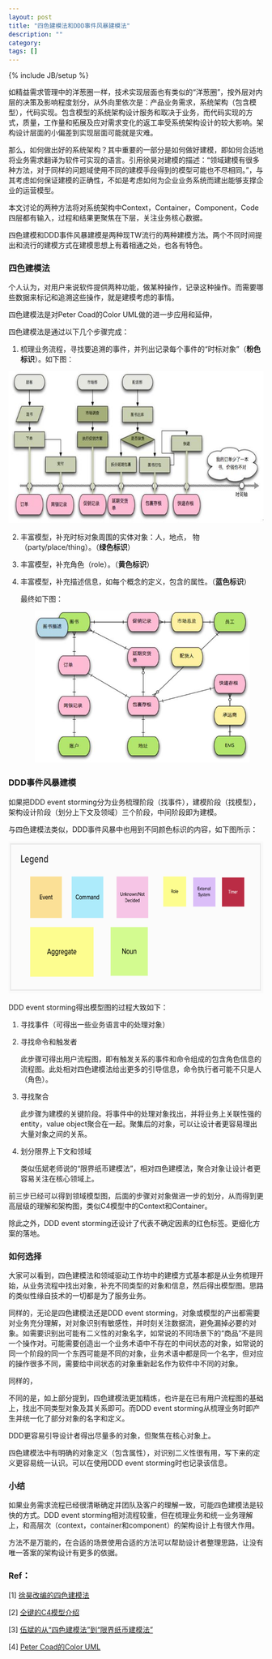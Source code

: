 ```yaml
---
layout: post
title: "四色建模法和DDD事件风暴建模法"
description: ""
category: 
tags: []
---
```

{% include JB/setup %}

如精益需求管理中的洋葱圈一样，技术实现层面也有类似的“洋葱圈”，按外层对内层的决策及影响程度划分，从外向里依次是：产品业务需求，系统架构（包含模型），代码实现。包含模型的系统架构设计服务和取决于业务，而代码实现的方式，质量，工作量和拓展及应对需求变化的返工率受系统架构设计的较大影响。架构设计层面的小偏差到实现层面可能就是灾难。

那么，如何做出好的系统架构？其中重要的一部分是如何做好建模，即如何合适地将业务需求翻译为软件可实现的语言。引用徐昊对建模的描述：“领域建模有很多种方法，对于同样的问题域使用不同的建模手段得到的模型可能也不尽相同。”，与其考虑如何保证建模的正确性，不如是考虑如何为企业业务系统而建出能够支撑企业的运营模型。

本文讨论的两种方法将对系统架构中Context，Container，Component，Code四层都有输入，过程和结果更聚焦在下层，关注业务核心数据。

四色建模和DDD事件风暴建模是两种现TW流行的两种建模方法。两个不同时间提出和流行的建模方式在建模思想上有着相通之处，也各有特色。

### 四色建模法

个人认为，对用户来说软件提供两种功能，做某种操作，记录这种操作。而需要哪些数据来标记和追溯这些操作，就是建模考虑的事情。

四色建模法是对Peter Coad的Color UML做的进一步应用和延伸，

四色建模法是通过以下几个步骤完成：

   1. 梳理业务流程，寻找要追溯的事件，并列出记录每个事件的“时标对象”（**粉色标识**）。如下图：
<div style="text-align:center"><img src ="/assets/images/四色建模-业务流程图.jpg" style="height:300px;" /></div>

   2. 丰富模型，补充时标对象周围的实体对象：人，地点， 物（party/place/thing）。（**绿色标识**）

   3. 丰富模型，补充角色（role）。（**黄色标识**）

   4. 丰富模型，补充描述信息，如每个概念的定义，包含的属性。（**蓝色标识**）

      最终如下图：

      <div style="text-align:center"><img src ="/assets/images/四色建模-最终模型图.jpg" style="height:300px;" /></div>

### DDD事件风暴建模

如果把DDD event storming分为业务梳理阶段（找事件），建模阶段（找模型），架构设计阶段（划分上下文及领域）三个阶段，中间阶段即为建模。

与四色建模法类似，DDD事件风暴中也用到不同颜色标识的内容，如下图所示：
<div style="text-align:center"><img src ="/assets/images/DDD-event-storming-legend.png" style="height:300px;" /></div>

DDD event storming得出模型图的过程大致如下：

1. 寻找事件（可得出一些业务语言中的处理对象）

2. 寻找命令和触发者

   此步骤可得出用户流程图，即有触发关系的事件和命令组成的包含角色信息的流程图。此处相对四色建模法给出更多的引导信息，命令执行者可能不只是人（角色）。

3. 寻找聚合

   此步骤为建模的关键阶段。将事件中的处理对象找出，并将业务上关联性强的entity，value object聚合在一起。聚集后的对象，可以让设计者更容易理出大量对象之间的关系。

4. 划分限界上下文和领域

   类似伍斌老师说的“限界纸币建模法”，相对四色建模法，聚合对象让设计者更容易关注在核心领域上。

前三步已经可以得到领域模型图，后面的步骤对对象做进一步的划分，从而得到更高层级的理解和架构图，类似C4模型中的Context和Container。

除此之外，DDD event storming还设计了代表不确定因素的红色标签。更细化方案的落地。

### 如何选择

大家可以看到，四色建模法和领域驱动工作坊中的建模方式基本都是从业务梳理开始，从业务流程中找出对象，补充不同类型的对象和信息，然后得出模型图。思路的类似性缘自技术的一切都是为了服务业务。

同样的，无论是四色建模法还是DDD event storming，对象或模型的产出都需要对业务充分理解，对对象识别有敏感性，并时刻关注数据流，避免漏掉必要的对象。如需要识别出可能有二义性的对象名字，如常说的不同场景下的“商品”不是同一个操作对。可能需要创造出一个业务术语中不存在的中间状态的对象，如常说的同一个阶段的同一个东西可能是不同的对象，业务术语中都是同一个名字，但对应的操作很多不同，需要给中间状态的对象重新起名作为软件中不同的对象。

同样的，

不同的是，如上部分提到，四色建模法更加精炼，也许是在已有用户流程图的基础上，找出不同类型对象及其关系即可。而DDD event storming从梳理业务时即产生并统一化了部分对象的名字和定义。

DDD更容易引导设计者得出尽量多的对象，但聚焦在核心对象上。

四色建模法中有明确的对象定义（包含属性），对识别二义性很有用，写下来的定义更容易统一认识。可以在使用DDD event storming时也记录该信息。

### 小结

如果业务需求流程已经很清晰确定并团队及客户的理解一致，可能四色建模法是较快的方式。DDD event storming相对流程较重，但在梳理业务和统一业务理解上，和高层次（context，container和component）的架构设计上有很大作用。

方法不是万能的，在合适的场景使用合适的方法可以帮助设计者整理思路，让没有唯一答案的架构设计有更多的依据。

### Ref：

[1] [徐昊改编的四色建模法](https://www.infoq.cn/article/xh-four-color-modeling)

[2] [仝键的C4模型介绍](https://insights.thoughtworks.cn/c4-model/)

[3] [伍斌的从“四色建模法”到“限界纸币建模法”](https://insights.thoughtworks.cn/paper-pen-modeling/)

[4] [Peter Coad的Color UML](https://en.wikipedia.org/wiki/Object_Modeling_in_Color)
